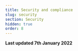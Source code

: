 ```yaml
---
title: Security and compliance
slug: security
section: Security
hidden: true
order: 8
---
```


**Last updated 7th January 2022**

